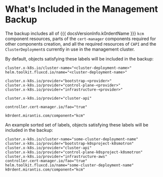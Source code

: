 # What's Included in the Management Backup

The backup includes all of {{{ docsVersionInfo.k0rdentName }}} `kcm` component resources, parts of the `cert-manager`
components required for other components creation, and all the required resources
of `CAPI` and the `ClusterDeployment`s currently in use in the management cluster.

By default, objects satisfying these labels will be included in the backup:

```text
cluster.x-k8s.io/cluster-name="<cluster-deployment-name>"
helm.toolkit.fluxcd.io/name="<cluster-deployment-name>"

cluster.x-k8s.io/provider="bootstrap-<provider>"
cluster.x-k8s.io/provider="control-plane-<provider>"
cluster.x-k8s.io/provider="infrastructure-<provider>"

cluster.x-k8s.io/provider="cluster-api"

controller.cert-manager.io/fao="true"

k0rdent.mirantis.com/component="kcm"
```

An example sorted set of labels, objects satisfying these labels will
be included in the backup:

```text
cluster.x-k8s.io/cluster-name="some-cluster-deployment-name"
cluster.x-k8s.io/provider="bootstrap-k0sproject-k0smotron"
cluster.x-k8s.io/provider="cluster-api"
cluster.x-k8s.io/provider="control-plane-k0sproject-k0smotron"
cluster.x-k8s.io/provider="infrastructure-aws"
controller.cert-manager.io/fao="true"
helm.toolkit.fluxcd.io/name="some-cluster-deployment-name"
k0rdent.mirantis.com/component="kcm"
```